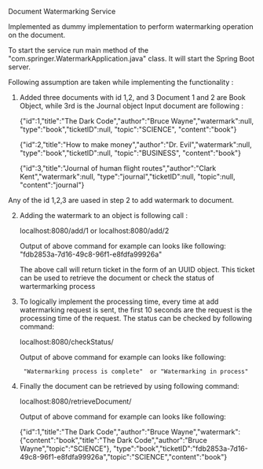 Document Watermarking Service

Implemented as dummy implementation to perform watermarking operation on the document. 

To start the service run main method of the "com.springer.WatermarkApplication.java" class. 
It will start the Spring Boot server.

Following assumption are taken while implementing the functionality : 


1) Added three documents with id 1,2, and 3
   Document 1 and 2 are Book Object, while 3rd is the Journal object
   Input document are following : 
   
   
   {"id":1,"title":"The Dark Code","author":"Bruce Wayne","watermark":null, "type":"book","ticketID":null, "topic":"SCIENCE", "content":"book"}
   
   
   {"id":2,"title":"How to make money","author":"Dr. Evil","watermark":null, "type":"book","ticketID":null, "topic":"BUSINESS", "content":"book"}
   
   {"id":3,"title":"Journal of human flight routes","author":"Clark Kent","watermark":null, "type":"journal","ticketID":null, "topic":null, "content":"journal"}
 
 Any of the id 1,2,3 are uased in step 2 to add watermark to document. 
   
2) Adding the watermark to an object is following call : 

   localhost:8080/add/1 or localhost:8080/add/2
	
   Output of above command for example can looks like following:
		"fdb2853a-7d16-49c8-96f1-e8fdfa99926a"
		
   The above call will return ticket in the form of an UUID object. 
   This ticket can be used to retrieve the document or check the status of wartermarking process
   
3) To logically implement the processing time, every time at add watermarking request is sent, the first 10 seconds are the request is
   the processing time of the request. The status can be checked by following command: 
   
   localhost:8080/checkStatus/<ticket>
		
   Output of above command for example can looks like following:
	
		"Watermarking process is complete"  or "Watermarking in process"
		
5) Finally the document can be retrieved by using following command:

   localhost:8080/retrieveDocument/<ticket>
		
   Output of above command for example can looks like following:
   
   {"id":1,"title":"The Dark Code","author":"Bruce Wayne","watermark":{"content":"book","title":"The Dark Code","author":"Bruce Wayne","topic":"SCIENCE"}, "type":"book","ticketID":"fdb2853a-7d16-49c8-96f1-e8fdfa99926a","topic":"SCIENCE","content":"book"}
